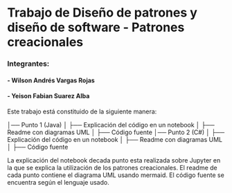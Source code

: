 # Trabajo de Diseño de patrones y diseño de software - Patrones creacionales

### Integrantes: 
 #### - Wilson Andrés Vargas Rojas
 #### - Yeison Fabian Suarez Alba 

Este trabajo está constituido de la siguiente manera:

│── Punto 1 (Java)
│   ├── Explicación del código en un notebook
│   ├── Readme con diagramas UML
│   ├── Código fuente
│── Punto 2 (C#)
│   ├── Explicación del código en un notebook
│   ├── Readme con diagramas UML
│   ├── Código fuente

La explicación del notebook decada punto esta realizada sobre Jupyter en la que se explica la utilización de los patrones creacionales.
El readme de cada punto contiene el diagrama UML usando mermaid.
El código fuente se encuentra según el lenguaje usado.
